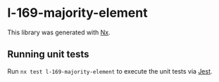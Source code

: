 # l-169-majority-element

This library was generated with [Nx](https://nx.dev).

## Running unit tests

Run `nx test l-169-majority-element` to execute the unit tests via [Jest](https://jestjs.io).
